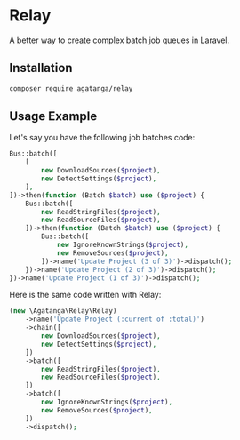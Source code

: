 # Relay

A better way to create complex batch job queues in Laravel.

## Installation

```bash
composer require agatanga/relay
```

## Usage Example

Let's say you have the following job batches code:

```php
Bus::batch([
    [
        new DownloadSources($project),
        new DetectSettings($project),
    ],
])->then(function (Batch $batch) use ($project) {
    Bus::batch([
        new ReadStringFiles($project),
        new ReadSourceFiles($project),
    ])->then(function (Batch $batch) use ($project) {
        Bus::batch([
            new IgnoreKnownStrings($project),
            new RemoveSources($project),
        ])->name('Update Project (3 of 3)')->dispatch();
    })->name('Update Project (2 of 3)')->dispatch();
})->name('Update Project (1 of 3)')->dispatch();
```

Here is the same code written with Relay:

```php
(new \Agatanga\Relay\Relay)
    ->name('Update Project (:current of :total)')
    ->chain([
        new DownloadSources($project),
        new DetectSettings($project),
    ])
    ->batch([
        new ReadStringFiles($project),
        new ReadSourceFiles($project),
    ])
    ->batch([
        new IgnoreKnownStrings($project),
        new RemoveSources($project),
    ])
    ->dispatch();
```
